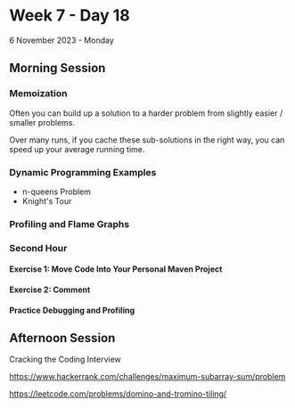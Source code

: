 # Week 7 - Day 18
6 November 2023 - Monday

## Morning Session

### Memoization

Often you can build up a solution to a harder problem
from slightly easier / smaller problems.

Over many runs, if you cache these sub-solutions
in the right way, you can speed up your average running time.

### Dynamic Programming Examples

* n-queens Problem
* Knight's Tour

### Profiling and Flame Graphs

### Second Hour

#### Exercise 1: Move Code Into Your Personal Maven Project

#### Exercise 2: Comment 


#### Practice Debugging and Profiling



## Afternoon Session

Cracking the Coding Interview

https://www.hackerrank.com/challenges/maximum-subarray-sum/problem

https://leetcode.com/problems/domino-and-tromino-tiling/
